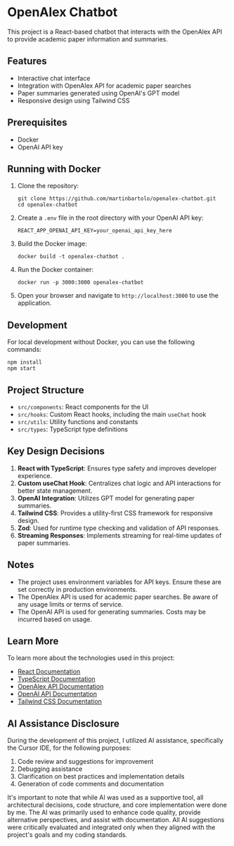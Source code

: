 # OpenAlex Chatbot

This project is a React-based chatbot that interacts with the OpenAlex API to provide academic paper information and summaries.

## Features

- Interactive chat interface
- Integration with OpenAlex API for academic paper searches
- Paper summaries generated using OpenAI's GPT model
- Responsive design using Tailwind CSS

## Prerequisites

- Docker
- OpenAI API key

## Running with Docker

1. Clone the repository:

   ```
   git clone https://github.com/martinbartolo/openalex-chatbot.git
   cd openalex-chatbot
   ```

2. Create a `.env` file in the root directory with your OpenAI API key:

   ```
   REACT_APP_OPENAI_API_KEY=your_openai_api_key_here
   ```

3. Build the Docker image:

   ```
   docker build -t openalex-chatbot .
   ```

4. Run the Docker container:

   ```
   docker run -p 3000:3000 openalex-chatbot
   ```

5. Open your browser and navigate to `http://localhost:3000` to use the application.

## Development

For local development without Docker, you can use the following commands:

```
npm install
npm start
```

## Project Structure

- `src/components`: React components for the UI
- `src/hooks`: Custom React hooks, including the main `useChat` hook
- `src/utils`: Utility functions and constants
- `src/types`: TypeScript type definitions

## Key Design Decisions

1. **React with TypeScript**: Ensures type safety and improves developer experience.
2. **Custom useChat Hook**: Centralizes chat logic and API interactions for better state management.
3. **OpenAI Integration**: Utilizes GPT model for generating paper summaries.
4. **Tailwind CSS**: Provides a utility-first CSS framework for responsive design.
5. **Zod**: Used for runtime type checking and validation of API responses.
6. **Streaming Responses**: Implements streaming for real-time updates of paper summaries.

## Notes

- The project uses environment variables for API keys. Ensure these are set correctly in production environments.
- The OpenAlex API is used for academic paper searches. Be aware of any usage limits or terms of service.
- The OpenAI API is used for generating summaries. Costs may be incurred based on usage.

## Learn More

To learn more about the technologies used in this project:

- [React Documentation](https://reactjs.org/)
- [TypeScript Documentation](https://www.typescriptlang.org/)
- [OpenAlex API Documentation](https://docs.openalex.org/)
- [OpenAI API Documentation](https://platform.openai.com/docs/api-reference)
- [Tailwind CSS Documentation](https://tailwindcss.com/docs)

## AI Assistance Disclosure

During the development of this project, I utilized AI assistance, specifically the Cursor IDE, for the following purposes:

1. Code review and suggestions for improvement
2. Debugging assistance
3. Clarification on best practices and implementation details
4. Generation of code comments and documentation

It's important to note that while AI was used as a supportive tool, all architectural decisions, code structure, and core implementation were done by me. The AI was primarily used to enhance code quality, provide alternative perspectives, and assist with documentation. All AI suggestions were critically evaluated and integrated only when they aligned with the project's goals and my coding standards.
